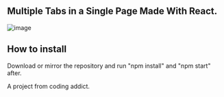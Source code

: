 ## Multiple Tabs in a Single Page Made With React.
![image](https://github.com/Ericmohn/ReactCart/assets/68788167/8a418397-8891-4df5-ad40-acc855b0ca4e)


## How to install
Download or mirror the repository and run "npm install" and "npm start" after.

A project from coding addict.
